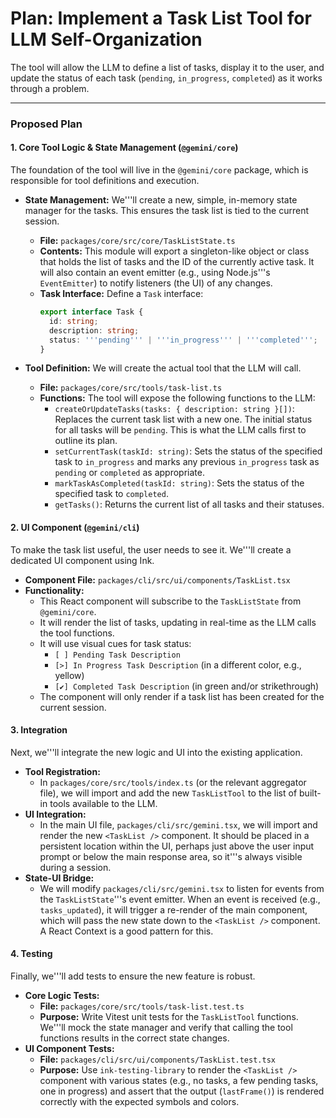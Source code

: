 # Plan: Implement a Task List Tool for LLM Self-Organization

The tool will allow the LLM to define a list of tasks, display it to the user, and update the status of each task (`pending`, `in_progress`, `completed`) as it works through a problem.

---

### **Proposed Plan**

#### **1. Core Tool Logic & State Management (`@gemini/core`)**

The foundation of the tool will live in the `@gemini/core` package, which is responsible for tool definitions and execution.

- **State Management:** We'''ll create a new, simple, in-memory state manager for the tasks. This ensures the task list is tied to the current session.
  - **File:** `packages/core/src/core/TaskListState.ts`
  - **Contents:** This module will export a singleton-like object or class that holds the list of tasks and the ID of the currently active task. It will also contain an event emitter (e.g., using Node.js'''s `EventEmitter`) to notify listeners (the UI) of any changes.
  - **Task Interface:** Define a `Task` interface:
    ```typescript
    export interface Task {
      id: string;
      description: string;
      status: '''pending''' | '''in_progress''' | '''completed''';
    }
    ```

- **Tool Definition:** We will create the actual tool that the LLM will call.
  - **File:** `packages/core/src/tools/task-list.ts`
  - **Functions:** The tool will expose the following functions to the LLM:
    - `createOrUpdateTasks(tasks: { description: string }[])`: Replaces the current task list with a new one. The initial status for all tasks will be `pending`. This is what the LLM calls first to outline its plan.
    - `setCurrentTask(taskId: string)`: Sets the status of the specified task to `in_progress` and marks any previous `in_progress` task as `pending` or `completed` as appropriate.
    - `markTaskAsCompleted(taskId: string)`: Sets the status of the specified task to `completed`.
    - `getTasks()`: Returns the current list of all tasks and their statuses.

#### **2. UI Component (`@gemini/cli`)**

To make the task list useful, the user needs to see it. We'''ll create a dedicated UI component using Ink.

- **Component File:** `packages/cli/src/ui/components/TaskList.tsx`
- **Functionality:**
  - This React component will subscribe to the `TaskListState` from `@gemini/core`.
  - It will render the list of tasks, updating in real-time as the LLM calls the tool functions.
  - It will use visual cues for task status:
    - `[ ] Pending Task Description`
    - `[>] In Progress Task Description` (in a different color, e.g., yellow)
    - `[✔] Completed Task Description` (in green and/or strikethrough)
  - The component will only render if a task list has been created for the current session.

#### **3. Integration**

Next, we'''ll integrate the new logic and UI into the existing application.

- **Tool Registration:**
  - In `packages/core/src/tools/index.ts` (or the relevant aggregator file), we will import and add the new `TaskListTool` to the list of built-in tools available to the LLM.
- **UI Integration:**
  - In the main UI file, `packages/cli/src/gemini.tsx`, we will import and render the new `<TaskList />` component. It should be placed in a persistent location within the UI, perhaps just above the user input prompt or below the main response area, so it'''s always visible during a session.
- **State-UI Bridge:**
  - We will modify `packages/cli/src/gemini.tsx` to listen for events from the `TaskListState`'''s event emitter. When an event is received (e.g., `tasks_updated`), it will trigger a re-render of the main component, which will pass the new state down to the `<TaskList />` component. A React Context is a good pattern for this.

#### **4. Testing**

Finally, we'''ll add tests to ensure the new feature is robust.

- **Core Logic Tests:**
  - **File:** `packages/core/src/tools/task-list.test.ts`
  - **Purpose:** Write Vitest unit tests for the `TaskListTool` functions. We'''ll mock the state manager and verify that calling the tool functions results in the correct state changes.
- **UI Component Tests:**
  - **File:** `packages/cli/src/ui/components/TaskList.test.tsx`
  - **Purpose:** Use `ink-testing-library` to render the `<TaskList />` component with various states (e.g., no tasks, a few pending tasks, one in progress) and assert that the output (`lastFrame()`) is rendered correctly with the expected symbols and colors.
